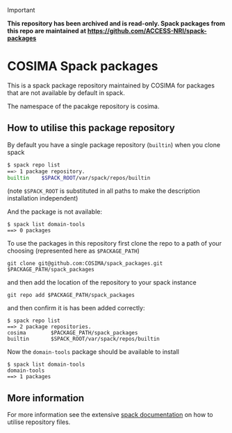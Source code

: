 > [!IMPORTANT]  
> **This repository has been archived and is read-only. Spack packages from this repo are maintained at https://github.com/ACCESS-NRI/spack-packages**

# COSIMA Spack packages

This is a spack package repository maintained by COSIMA for packages that are not available by default in spack.

The namespace of the pacakge repository is cosima.

## How to utilise this package repository

By default you have a single package repository (`builtin`) when you clone spack
```bash
$ spack repo list
==> 1 package repository.
builtin    $SPACK_ROOT/var/spack/repos/builtin
```
(note `$SPACK_ROOT` is substituted in all paths to make the description installation independent)

And the package is not available:
```
$ spack list domain-tools
==> 0 packages
```

To use the packages in this repository first clone the repo to a path of your choosing (represented here as `$PACKAGE_PATH`)
```
git clone git@github.com:COSIMA/spack_packages.git $PACKAGE_PATH/spack_packages
```
and then add the location of the repository to your spack instance
```
git repo add $PACKAGE_PATH/spack_packages
```
and then confirm it is has been added correctly:
```
$ spack repo list
==> 2 package repositories.
cosima        $PACKAGE_PATH/spack_packages
builtin       $SPACK_ROOT/var/spack/repos/builtin
```
Now the `domain-tools` package should be available to install
```
$ spack list domain-tools
domain-tools
==> 1 packages
```

## More information

For more information see the extensive [spack documentation](https://spack.readthedocs.io/en/latest/repositories.html) on how to utilise repository files. 
